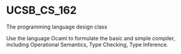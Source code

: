 # UCSB_CS_162
The programming language design class

Use the language Ocaml to formulate the basic and simple compiler, including 
Operational Semantics, Type Checking, Type Inference.
